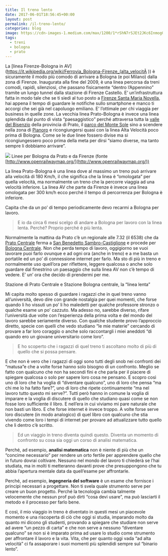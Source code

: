 ```yaml
---
title: Il treno lento
date: 2017-06-01T18:56:45+00:00
layout: post
permalink: /il-treno-lento/
categories: blog
image: https://cdn-images-1.medium.com/max/1200/1*rShN7rSJEt2JKc6Inmog0A.jpeg
tags:
  - treni
  - bologna
  - prato
---
```

La [linea Firenze-Bologna in
AV](https://it.wikipedia.org/wiki/Ferrovia_Bologna-Firenze_(alta_velocitÃ )) è
sicuramente il modo più comodo di arrivare a Bologna (e poi Milano) dalla zona
di Firenze. Inaugurata alla fine del 2009, è una linea percorsa da treni comodi,
rapidi, silenziosi, che passano fisicamente “dentro l’Appennino” tramite un
lungo tunnel dalla stazione di Firenze Castello. E’ un’infrastruttura fatta in
modo tale che se ti siedi al tuo posto a [Firenze Santa Maria
Novella](https://it.wikipedia.org/wiki/Basilica_di_Santa_Maria_Novella), hai
appena il tempo di guardare le notifiche sullo smartphone e manco ti accorgi che
sei già nel capoluogo emiliano. E’ l’ottimale per chi viaggia per business in
quelle zone. La vecchia linea Prato-Bologna è invece una linea splendida dal
punto di vista “paesaggistico” perché attraversa tutta la [valle del
Bisenzio](https://it.wikipedia.org/wiki/Val_di_Bisenzio) della provincia di
Prato, il [parco del Monte
Sole](https://it.wikipedia.org/wiki/Parco_regionale_storico_di_Monte_Sole) sino
a scendere nella zona di
[Pianoro](https://it.wikipedia.org/wiki/Pianoro_(Italia)) e ricongiungersi quasi
con la linea Alta Velocità poco prima di Bologna. Come se le due linee fossero
divise ma si ricongiungessero poco prima della meta per dirsi “siamo diverse, ma
tanto sempre li dobbiamo arrivare”.

![](https://cdn-images-1.medium.com/max/1600/1*Z57okt1SV8Q3-7v5_7DpPA.png)
<span class="figcaption_hack">Linee per Bologna da Prato e da Firenze (fonte
[http://www.openrailwaymap.org/](http://www.openrailwaymap.org/))</span>

La linea Prato-Bologna è una linea dove al massimo un treno può arrivare alla
velocità di 180 Km/h, il che significa che la linea è “omologata” per quella
velocità, ma normalmente un treno che la percorre viaggia ad una velocità
inferiore. La linea AV che parte da Firenze è invece una linea omologata per 300
km/h ecco perché il tempo di percorrenza per Bologna è inferiore.

Capita che da un po’ di tempo periodicamente devo recarmi a Bologna per lavoro.

> E io da circa 6 mesi scelgo di andare a Bologna per lavoro con la linea lenta.
> Perché? Proprio perché è più lenta.

Normalmente la mattina da Prato c’è un regionale alle 7.32 (il 6538) che da
[Prato Centrale](https://it.wikipedia.org/wiki/Stazione_di_Prato_Centrale) ferma
a [San Benedetto Sambro-Castiglione](https://it.wikipedia.org/wiki/Stazione_di_San_Benedetto_Sambro-Castiglione_Pepoli)
e procede per [Bologna Centrale](http://www.bolognacentrale.it/it/). Non che
perda tempo di lavoro, oggigiorno se vuoi lavorare puoi farlo ovunque e ad ogni
ora (anche in treno) e a me basta un portatile ed un po’ di connessione internet
per farlo. Ma sto di più in treno e normalmente uso quell’ora per riflettere,
leggere qualcosa o anche solo guardare dal finestrino un paesaggio che sulla
linea AV non c’è tempo di vedere. E’ un’ ora che decido di prendermi per me.

<span class="figcaption_hack">Stazione di Prato Centrale e Stazione Bologna centrale, la “linea lenta”</span>

Mi capita molto spesso di guardare i ragazzi che in quel treno vanno
all’università, devo dire con grande nostalgia per quei momenti, che forse
quando li ho vissuti un po’ li ho maledetti per qualche professore stronzo o
qualche esame un po’ cazzuto. Ma adesso no, sarebbe diverso, rifare l’università
due volte con l’esperienza della prima volta e del mondo del lavoro sarebbe
seriamente diverso. Con qualche studente provo l’approccio diretto, specie con
quelli che vedo studiano “le mie materie” cercando di provare a far loro
coraggio o anche solo raccontargli i miei aneddoti “di quando ero un giovane
universitario come loro”.

> E ho scoperto che i ragazzi di quel treno ti ascoltano molto di più di quello
> che si possa pensare.

E che non è vero che i ragazzi di oggi sono tutti degli snob nei confronti dei
“matusa”e che a volte forse hanno solo bisogno di un confronto. Meglio se fatto
con qualcuno che non ha secondi fini e che parla per il piacere di spiegare
qualcosa o solo per sapere loro cosa ne pensano. E scopro così uno di loro che
ha voglia di “diventare qualcuno”, uno di loro che pensa “ma chi me lo ha fatto
fare?”, uno di loro che ripete continuamente “ma nel lavoro tutto questo mi
serve?”. Tutti però hanno in comune la voglia di imparare e la voglia di
discutere di quello che studiano quasi come se non fosse loro sufficiente il
libro. E nell’era in cui viviamo mi pare naturale che non basti un libro. E che
forse internet è invece troppo. A volte forse serve loro discutere (in modo
analogico) di quel libro con qualcuno che stia vivendo come loro i tempi di
internet per provare ad attualizzare tutto quello che lì dentro c’è scritto.

> Ed un viaggio in treno diventa quindi questo. Diventa un momento di confronto su
> cosa sia oggi un corso di analisi matematica.

Perché, ad esempio, **analisi matematica** non è niente di più che un “concime
necessario” per rendere un orto fertile per apprendere quello che in futuro
dovrai coltivare. Nessuno nel mondo del lavoro ti chiederà se l’hai studiata, ma
in molti ti metteranno davanti prove che presuppongono che tu abbia l’apertura
mentale data da quell’esame per affrontarle.

Perché, ad esempio, **ingegneria del software** è un esame che fornisce i
principi necessari a progettare. Non ti svela quale strumento serve per creare
un buon progetto. Perché la tecnologia cambia talmente velocemente che nessun
prof può dirti “cosa devi usare”, ma può lasciarti il metodo e il processo per
farlo bene.

E così, il mio viaggio in treno è diventato in questi mesi un piacevole momento
e una riscoperta di ciò che oggi si studia, imparando molto da quanto mi dicono
gli studenti, provando a spiegare che studiare non serve ad avere “un pezzo di
carta” e che non serve a nessuno “diventare qualcuno” se non si è imparato prima
ad usare lo studio come strumento per affrontare il lavoro e la vita. Vita, che
per quanto oggi vada “ad alta velocità” ci fa assaporare i suoi momenti più
splendidi sempre sul “binario lento”.
